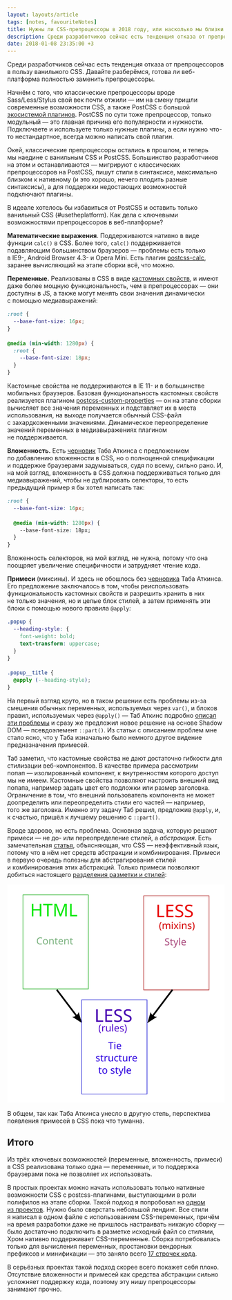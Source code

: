 ```yaml
---
layout: layouts/article
tags: [notes, favouriteNotes]
title: Нужны ли CSS-препроцессоры в 2018 году, или насколько мы близки к ванильному CSS
description: Среди разработчиков сейчас есть тенденция отказа от препроцессоров в пользу ванильного CSS. Давайте разберёмся, готова ли веб-платформа полностью заменить препроцессоры.
date: 2018-01-08 23:35:00 +3
---
```

<p class="subtitle">Среди разработчиков сейчас есть тенденция отказа от препроцессоров в пользу ванильного CSS. Давайте разберёмся, готова ли веб-платформа полностью заменить препроцессоры.</p>

Начнём с того, что классические препроцессоры вроде Sass/Less/Stylus свой век почти отжили — им на смену пришли современные возможности CSS, а также PostCSS с большой [экосистемой плагинов](https://www.postcss.parts/). PostCSS по сути тоже препроцессор, только модульный — это главная причина его популярности и нужности. Подключаете и используете только нужные плагины, а если нужно что-то нестандартное, всегда можно написать свой плагин.

Окей, классические препроцессоры остались в прошлом, и теперь мы наедине с ванильным CSS и PostCSS. Большинство разработчиков на этом и останавливаются — мигрируют с классических препроцессоров на PostCSS, пишут стили в синтаксисе, максимально близком к нативному (и это хорошо, нечего плодить разные синтаксисы), а для поддержки недостающих возможностей подключают плагины.

В идеале хотелось бы избавиться от PostCSS и оставить только ванильный CSS (#usetheplatform). Как дела с ключевыми возможностями препроцессоров в веб-платформе?

**Математические выражения**. Поддерживаются нативно в виде функции `calc()` в CSS. Более того, `calc()` поддерживается подавляющим большинством браузеров — проблемы есть только в IE9-, Android Browser 4.3- и Opera Mini. Есть плагин [postcss-calc](https://github.com/postcss/postcss-calc), заранее вычисляющий на этапе сборки всё, что можно.

**Переменные.** Реализованы в CSS в виде [кастомных свойств](https://developer.mozilla.org/en-US/docs/Web/CSS/—*), и имеют даже более мощную функциональность, чем в препроцессорах — они доступны в JS, а также могут менять свои значения динамически с помощью медиавыражений:

```css
:root {
  --base-font-size: 16px;
}

@media (min-width: 1280px) {
  :root {
    --base-font-size: 18px;
  }
}
```

Кастомные свойства не поддерживаются в IE 11- и в большинстве мобильных браузеров. Базовая функциональность кастомных свойств реализуется плагином [postcss-custom-properties](https://github.com/postcss/postcss-custom-properties) — он на этапе сборки вычисляет все значения переменных и подставляет их в места использования, на выходе получается обычный CSS-файл с захардкоженными значениями. Динамическое переопределение значений переменных в медиавыражениях плагином не поддерживается.

**Вложенность.** Есть [черновик](http://tabatkins.github.io/specs/css-nesting/) Таба Аткинса с предложением по добавлению вложенности в CSS, но о полноценной спецификации и поддержке браузерами задумываться, судя по всему, сильно рано. И, на мой взгляд, вложенность в CSS должна поддерживаться только для медиавыражений, чтобы не дублировать селекторы, то есть предыдущий пример я бы хотел написать так:

```css
:root {
  --base-font-size: 16px;

  @media (min-width: 1280px) {
    --base-font-size: 18px;
  }
}
```

Вложенность селекторов, на мой взгляд, не нужна, потому что она поощряет увеличение специфичности и затрудняет чтение кода.

**Примеси** (миксины). И здесь не обошлось без [черновика](https://tabatkins.github.io/specs/css-apply-rule/) Таба Аткинса. Его предложение заключалось в том, чтобы реиспользовать функциональность кастомных свойств и разрешить хранить в них не только значения, но и целые блок стилей, а затем применять эти блоки с помощью нового правила `@apply`:

```css
.popup {
  --heading-style: {
    font-weight: bold;
    text-transform: uppercase;
  }
}

.popup__title {
  @apply (--heading-style);
}
```

На первый взгляд круто, но в таком решении есть проблемы из-за смешения обычных переменных, используемых через `var()`, и блоков правил, используемых через `@apply()` — Таб Аткинс подробно [описал эти проблемы](https://www.xanthir.com/b4o00) и сразу же предложил новое решение на основе Shadow DOM — псевдоэлемент `::part()`. Из статьи с описанием проблем мне стало ясно, что у Таба изначально было немного другое видение предназначения примесей.

Таб заметил, что кастомные свойства не дают достаточно гибкости для стилизации веб-компонентов. В качестве примера рассмотрим попап — изолированный компонент, к внутренностям которого доступ мы не имеем. Кастомные свойства позволяют настроить внешний вид попапа, например задать цвет его подложки или размер заголовка. Ограничение в том, что внешний пользователь компонента не может доопределить или переопределить стили его частей — например, того же заголовка. Именно эту задачу Таб решил, предложив `@apply`, и, к счастью, пришёл к лучшему решению с `::part()`.

Вроде здорово, но есть проблема. Основная задача, которую решают примеси — не до- или переопределение стилей, а _абстракция_. Есть замечательная [статья](http://www.lispcast.com/css-abstraction-combination), объясняющая, что CSS — неэффективный язык, потому что в нём нет средств абстракции и комбинирования. Примеси в первую очередь полезны для абстрагирования стилей и комбинирования этих абстракций. Только примеси позволяют добиться настоящего [разделения разметки и стилей](http://www.lispcast.com/cascading-separation-abstraction):

![Разделение разметки и стилей с помощью примесей](assets/separation-of-markup-and-styling.svg)

В общем, так как Таба Аткинса унесло в другую степь, перспектива появления примесей в CSS пока что туманна.

## Итого

Из трёх ключевых возможностей (переменные, вложенность, примеси) в CSS реализована только одна — переменные, и то поддержка браузерами пока не позволяет их использовать.

В простых проектах можно начать использовать только нативные возможности CSS с postcss-плагинами, выступающими в роли полифилов на этапе сборки. Такой подход я попробовал на [одном из проектов](https://github.com/andrew—r/madewithlove-landing/). Нужно было сверстать небольшой лендинг. Все стили я написал в одном файле с использованием CSS-переменных, причём на время разработки даже не пришлось настраивать никакую сборку — было достаточно подключить в разметке исходный файл со стилями, Хром нативно поддерживает CSS-переменные. Сборка потребовалась только для вычисления переменных, простановки вендорных префиксов и минификации — это заняло всего [17 строчек кода](https://github.com/andrew—r/madewithlove-landing/blob/master/build.js).

В серьёзных проектах такой подход скорее всего покажет себя плохо. Отсутствие вложенности и примесей как средства абстракции сильно усложняет поддержку кода, поэтому эту нишу препроцессоры занимают прочно.
